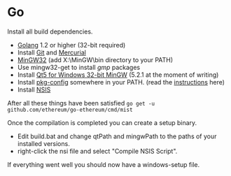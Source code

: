 # Go

Install all build dependencies.

* [Golang](http://golang.org/dl/) 1.2 or higher (32-bit required)
* Install [Git](http://git-scm.com/) and [Mercurial](http://mercurial.selenic.com/)
* [MinGW32](http://www.mingw.org/) (add X:\MinGW\bin directory to your  PATH)
* Use mingw32-get to install *gmp* packages
* Install [Qt5 for Windows 32-bit MinGW](http://qt-project.org/downloads) (5.2.1 at the moment of writing)
* Install [pkg-config](http://www.freedesktop.org/wiki/Software/pkg-config/) somewhere in your PATH. (read the [instructions](http://stackoverflow.com/questions/1710922/how-to-install-pkg-config-in-windows) here)
* Install [NSIS](http://nsis.sourceforge.net/)

After all these things have been satisfied ```go get -u github.com/ethereum/go-ethereum/cmd/mist```

Once the compilation is completed you can create a setup binary.
- Edit build.bat and change qtPath and mingwPath to the paths of your installed versions.
- right-click the nsi file and select "Compile NSIS Script".

If everything went well you should now have a windows-setup file.
